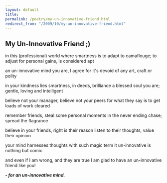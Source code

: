 ```yaml
---
layout: default
title:
permalink: /poetry/my-un-innovative-friend.html
redirect_from: "/2009/10/my-un-innovative-friend.html"
---
```


My Un-Innovative Friend ;)
--------------------------

in this (professional) world where smartness is to adapt
to camaflouge; to adjust for personal gains, is considered apt

an un-innovative mind you are, I agree
for it's devoid of any art, craft or polity

in your kindness lies smartness, in deeds, brilliance
a blessed soul you are; gentle, loving and intelligent

believe not your manager, believe not your peers
for what they say is to get loads of work cleared

remember friends, steal some personal moments
in the never ending chase; spread the flagrance

believe in your friends, right is their reason
listen to their thoughts, value their opinion

your mind harnesses thoughts with such magic
term it un-innovative is nothing but comic

and even if I am wrong, and they are true
I am glad to have an un-innovative friend like you!

_**- for an un-innovative mind.**_
